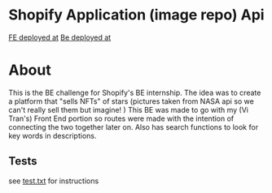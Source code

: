 # Shopify Application (image repo) Api

[FE deployed at](https://pedantic-hopper-11e40f.netlify.app/)
[Be deployed at](https://lab-5-cs52.herokuapp.com/)

# About
This is the BE challenge for Shopify's BE internship. The idea was to create a platform that "sells NFTs" of stars (pictures taken from NASA api so we can't really sell them but imagine! ) 
This BE was made to go with my (Vi Tran's) Front End portion so routes were made with the intention of connecting the two together later on. Also has search functions to look for key words in descriptions.

## Tests
see [test.txt](./test.txt) for instructions


